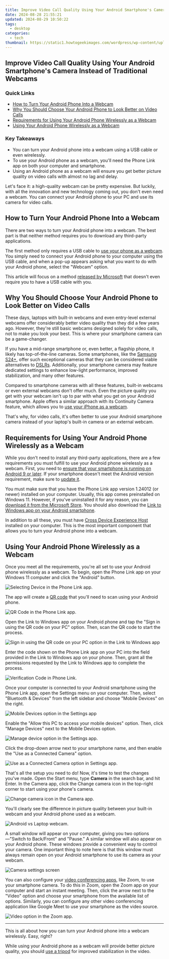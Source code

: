 ```yaml
---
title: Improve Video Call Quality Using Your Android Smartphone's Camera Instead of Traditional Webcams
date: 2024-08-28 21:55:21
updated: 2024-08-29 10:50:22
tags:
  - desktop
categories:
  - tech
thumbnail: https://static1.howtogeekimages.com/wordpress/wp-content/uploads/2024/06/ditch-the-webcam-i-use-my-android-phone-camera-to-look-better-on-video-calls.jpg
---
```


## Improve Video Call Quality Using Your Android Smartphone's Camera Instead of Traditional Webcams

### Quick Links

* [How to Turn Your Android Phone Into a Webcam](https://driver-install.techidaily.com/boost-speed-and-stability-new-dell-pc-driver-update/)
* [Why You Should Choose Your Android Phone to Look Better on Video Calls](https://screen-mirror.techidaily.com/how-to-mirror-your-realme-v30-screen-to-pc-with-chromecast-drfone-by-drfone-android/)
* [Requirements for Using Your Android Phone Wirelessly as a Webcam](https://snapchat-videos.techidaily.com/updated-best-practices-for-mobile-snapchat-recording-techniques-for-2024/)
* [Using Your Android Phone Wirelessly as a Webcam](https://hardware-updates.techidaily.com/ideal-raspberry-pi-hat-options-choose-the-perfect-extension-board-for-your-tech-endeavors/)

### Key Takeaways

* You can turn your Android phone into a webcam using a USB cable or even wirelessly.
* To use your Android phone as a webcam, you'll need the Phone Link app on both your computer and smartphone.
* Using an Android phone as a webcam will ensure you get better picture quality on video calls with almost no lag and delay.

 Let's face it: a high-quality webcam can be pretty expensive. But luckily, with all the innovation and new technology coming out, you don't even need a webcam. You can connect your Android phone to your PC and use its camera for video calls.

##  How to Turn Your Android Phone Into a Webcam

 There are two ways to turn your Android phone into a webcam. The best part is that neither method requires you to download any third-party applications.

 The first method only requires a USB cable to [use your phone as a webcam](https://tech-revival.techidaily.com/effective-methods-for-erasing-your-past-interactions-with-chatgpt/). You simply need to connect your Android phone to your computer using the USB cable, and when a pop-up appears asking what you want to do with your Android phone, select the "Webcam" option. 

 This article will focus on a method [released by Microsoft](https://blogs.windows.com/windows-insider/2024/02/29/ability-to-use-a-mobile-devices-camera-as-a-webcam-on-your-pc-begins-rolling-out-to-windows-insiders/) that doesn't even require you to have a USB cable with you.

##  Why You Should Choose Your Android Phone to Look Better on Video Calls

 These days, laptops with built-in webcams and even entry-level external webcams offer considerably better video quality than they did a few years ago. However, they're still basic webcams designed solely for video calls, not to make you look your best. This is where your smartphone camera can be a game-changer.

 If you have a mid-range smartphone or, even better, a flagship phone, it likely has top-of-the-line cameras. Some smartphones, like the [Samsung S24+](https://tech-recovery.techidaily.com/decoding-xbox-connectivity-issues-server-malfunction-vs-individual-network-troubles/), offer such exceptional cameras that they can be considered viable alternatives to [DSLRs](https://phone-solutions.techidaily.com/in-2024-how-to-watch-hulu-outside-us-on-vivo-y78-5g-drfone-by-drfone-virtual-android/). Additionally, your smartphone camera may feature dedicated settings to enhance low-light performance, improved stabilization, and many other features.

 Compared to smartphone cameras with all these features, built-in webcams or even external webcams don't offer much. Even the picture quality you get with your webcam isn't up to par with what you get on your Android smartphone. Apple offers a similar approach with its Continuity Camera feature, which allows you to [use your iPhone as a webcam](https://dvd-bd.techidaily.com/diy-tutorial-transform-your-mp4-videos-into-a-professional-costless-dvd-with-ease/).

 That's why, for video calls, it's often better to use your Android smartphone camera instead of your laptop's built-in camera or an external webcam.

##  Requirements for Using Your Android Phone Wirelessly as a Webcam

 While you don't need to install any third-party applications, there are a few requirements you must fulfill to use your Android phone wirelessly as a webcam. First, you need to [ensure that your smartphone is running on Android 9 or later](https://win-dash.techidaily.com/update-your-computer-with-new-geforce-gtx-1eback-to-back-winners-but-he-is-not-a-household-name-like-joe-montana-and-brett-favre-are-in-the-united-states/). If your smartphone doesn't meet the Android version requirement, make sure to [update it](https://sim-unlock.techidaily.com/in-2024-how-to-unlock-sim-cards-of-nubia-without-puk-codes-by-drfone-android/).

 You must make sure that you have the Phone Link app version 1.24012 (or newer) installed on your computer. Usually, this app comes preinstalled on Windows 11\. However, if you've uninstalled it for any reason, you can [download it from the Microsoft Store](https://www.microsoft.com/store/productId/9NMPJ99VJBWV?ocid=pdpshare). You should also download the [Link to Windows app on your Android smartphone](https://www.anrdoezrs.net/links/3607085/type/dlg/sid/UUhtgUeUpU2003602/https://play.google.com/store/apps/details?id=com.microsoft.appmanager&hl=en%5FUS).

 In addition to all these, you must have [Cross Device Experience Host](https://www.microsoft.com/store/productId/9NTXGKQ8P7N0?ocid=pdpshare) installed on your computer. This is the most important component that allows you to turn your Android phone into a webcam.

##  Using Your Android Phone Wirelessly as a Webcam

 Once you meet all the requirements, you're all set to use your Android phone wirelessly as a webcam. To begin, open the Phone Link app on your Windows 11 computer and click the "Android" button.

![Selecting Device in the Phone Link app.](https://static1.howtogeekimages.com/wordpress/wp-content/uploads/2024/06/selecting-device-in-the-phone-link-app.jpg) 

 The app will create a [QR code](https://android-unlock.techidaily.com/how-to-change-lava-yuva-3-lock-screen-password-by-drfone-android/) that you'll need to scan using your Android phone.

![QR Code in the Phone Link app.](https://static1.howtogeekimages.com/wordpress/wp-content/uploads/2024/06/qr-code-in-the-phone-link-app.jpg) 

 Open the Link to Windows app on your Android phone and tap the "Sign in using the QR code on your PC" option. Then, scan the QR code to start the process.

![Sign in using the QR code on your PC option in the Link to Windows app](https://static1.howtogeekimages.com/wordpress/wp-content/uploads/2024/06/sign-in-using-the-qr-code-on-your-pc-option-in-the-link-to-windows-app.jpg) 

 Enter the code shown on the Phone Link app on your PC into the field provided in the Link to Windows app on your phone. Then, grant all the permissions requested by the Link to Windows app to complete the process.

![Verification Code in Phone Link.](https://static1.howtogeekimages.com/wordpress/wp-content/uploads/2024/06/verification-code-in-phone-link.jpg) 

 Once your computer is connected to your Android smartphone using the Phone Link app, open the Settings menu on your computer. Then, select "Bluetooth & Devices" from the left sidebar and choose "Mobile Devices" on the right.

![Mobile Devices option in the Settings app](https://static1.howtogeekimages.com/wordpress/wp-content/uploads/2024/06/mobile-devices-option-in-the-settings-app.jpg) 

 Enable the "Allow this PC to access your mobile devices" option. Then, click "Manage Devices" next to the Mobile Devices option.

![Manage device option in the Settings app.](https://static1.howtogeekimages.com/wordpress/wp-content/uploads/2024/06/manage-device-option-in-the-settings-app.jpg) 

 Click the drop-down arrow next to your smartphone name, and then enable the "Use as a Connected Camera" option.

![Use as a Connected Camera option in Settings app.](https://static1.howtogeekimages.com/wordpress/wp-content/uploads/2024/06/use-as-a-connected-camera-option-in-settings-app.jpg) 

 That's all the setup you need to do! Now, it's time to test the changes you've made. Open the Start menu, type **Camera** in the search bar, and hit Enter. In the Camera app, click the Change camera icon in the top-right corner to start using your phone's camera.

![Change camera icon in the Camera app.](https://static1.howtogeekimages.com/wordpress/wp-content/uploads/2024/06/change-camera-icon-in-the-camera-app.jpg) 

 You'll clearly see the difference in picture quality between your built-in webcam and your Android phone used as a webcam.

![Android vs Laptop webcam.](https://static1.howtogeekimages.com/wordpress/wp-content/uploads/2024/06/android-vs-laptop-webcam.jpg) 

 A small window will appear on your computer, giving you two options—"Switch to Back/Front" and "Pause." A similar window will also appear on your Android phone. These windows provide a convenient way to control your camera. One important thing to note here is that this window must always remain open on your Android smartphone to use its camera as your webcam.

![Camera settings screen](https://static1.howtogeekimages.com/wordpress/wp-content/uploads/2024/06/camera-settings-screen.jpg) 

 You can also configure your [video conferencing apps](https://youtube-zero.techidaily.com/approved-free-video-embedding-techniques-for-online-articles/), like Zoom, to use your smartphone camera. To do this in Zoom, open the Zoom app on your computer and start an instant meeting. Then, click the arrow next to the "Video" option and choose your smartphone from the available list of options. Similarly, you can configure any other video conferencing application like Google Meet to use your smartphone as the video source.

![Video option in the Zoom app.](https://static1.howtogeekimages.com/wordpress/wp-content/uploads/2024/06/video-option-in-the-zoom-app.jpg) 

---

 This is all about how you can turn your Android phone into a webcam wirelessly. Easy, right?

 While using your Android phone as a webcam will provide better picture quality, you should [use a tripod](https://iphone-unlock.techidaily.com/in-2024-forgot-apple-iphone-7-plus-backup-password-heres-what-to-do-drfone-by-drfone-ios/) for improved stabilization in the video.

<ins class="adsbygoogle"
     style="display:block"
     data-ad-format="autorelaxed"
     data-ad-client="ca-pub-7571918770474297"
     data-ad-slot="1223367746"></ins>



<ins class="adsbygoogle"
     style="display:block"
     data-ad-client="ca-pub-7571918770474297"
     data-ad-slot="8358498916"
     data-ad-format="auto"
     data-full-width-responsive="true"></ins>
